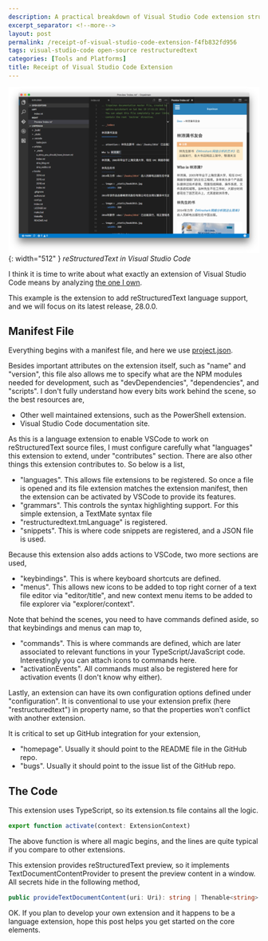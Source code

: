 ```yaml
---
description: A practical breakdown of Visual Studio Code extension structure using the reStructuredText extension as an example, covering manifest files, contribution points, and TypeScript implementation details.
excerpt_separator: <!--more-->
layout: post
permalink: /receipt-of-visual-studio-code-extension-f4fb832fd956
tags: visual-studio-code open-source restructuredtext
categories: [Tools and Platforms]
title: Receipt of Visual Studio Code Extension
---
```

![img-description](/images/rst.png){: width="512" }
_reStructuredText in Visual Studio Code_

I think it is time to write about what exactly an extension of Visual Studio Code means by analyzing [the one I own](https://github.com/vscode-restructuredtext/vscode-restructuredtext).

This example is the extension to add reStructuredText language support, and we will focus on its latest release, 28.0.0.
<!--more-->

## Manifest File

Everything begins with a manifest file, and here we use [project.json](https://github.com/vscode-restructuredtext/vscode-restructuredtext/blob/28.0.0/package.json).

Besides important attributes on the extension itself, such as "name" and "version", this file also allows me to specify what are the NPM modules needed for development, such as "devDependencies", "dependencies", and "scripts". I don't fully understand how every bits work behind the scene, so the best resources are,

* Other well maintained extensions, such as the PowerShell extension.
* Visual Studio Code documentation site.

As this is a language extension to enable VSCode to work on reStructuredText source files, I must configure carefully what "languages" this extension to extend, under "contributes" section. There are also other things this extension contributes to. So below is a list,

* "languages". This allows file extensions to be registered. So once a file is opened and its file extension matches the extension manifest, then the extension can be activated by VSCode to provide its features.
* "grammars". This controls the syntax highlighting support. For this simple extension, a TextMate syntax file
* "restructuredtext.tmLanguage" is registered.
* "snippets". This is where code snippets are registered, and a JSON file is used.

Because this extension also adds actions to VSCode, two more sections are used,

* "keybindings". This is where keyboard shortcuts are defined.
* "menus". This allows new icons to be added to top right corner of a text file editor via "editor/title", and new context menu items to be added to file explorer via "explorer/context".

Note that behind the scenes, you need to have commands defined aside, so that keybindings and menus can map to,

* "commands". This is where commands are defined, which are later associated to relevant functions in your TypeScript/JavaScript code. Interestingly you can attach icons to commands here.
* "activationEvents". All commands must also be registered here for activation events (I don't know why either).

Lastly, an extension can have its own configuration options defined under "configuration". It is conventional to use your extension prefix (here "restructuredtext") in property name, so that the properties won't conflict with another extension.

It is critical to set up GitHub integration for your extension,

* "homepage". Usually it should point to the README file in the GitHub repo.
* "bugs". Usually it should point to the issue list of the GitHub repo.

## The Code

This extension uses TypeScript, so its extension.ts file contains all the logic.

``` typescript
export function activate(context: ExtensionContext)
```

The above function is where all magic begins, and the lines are quite typical if you compare to other extensions.

This extension provides reStructuredText preview, so it implements TextDocumentContentProvider to present the preview content in a window. All secrets hide in the following method,

``` typescript
public provideTextDocumentContent(uri: Uri): string | Thenable<string>
```

OK. If you plan to develop your own extension and it happens to be a language extension, hope this post helps you get started on the core elements.
